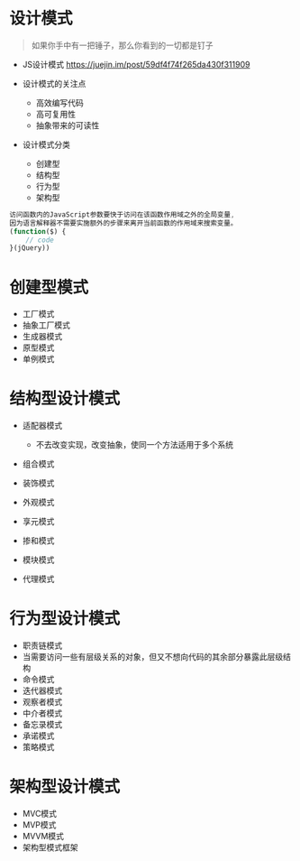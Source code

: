 # 设计模式

> 如果你手中有一把锤子，那么你看到的一切都是钉子

- JS设计模式 <https://juejin.im/post/59df4f74f265da430f311909>

- 设计模式的关注点

  - 高效编写代码
  - 高可复用性
  - 抽象带来的可读性

- 设计模式分类

  - 创建型
  - 结构型
  - 行为型
  - 架构型

```javascript
访问函数内的JavaScript参数要快于访问在该函数作用域之外的全局变量,
因为语言解释器不需要实施额外的步骤来离开当前函数的作用域来搜索变量。
(function($) {
    // code
}(jQuery))
```

# 创建型模式

- 工厂模式
- 抽象工厂模式
- 生成器模式
- 原型模式
- 单例模式

# 结构型设计模式

- 适配器模式

  - 不去改变实现，改变抽象，使同一个方法适用于多个系统

- 组合模式

- 装饰模式

- 外观模式

- 享元模式

- 掺和模式

- 模块模式

- 代理模式

# 行为型设计模式

- 职责链模式
- 当需要访问一些有层级关系的对象，但又不想向代码的其余部分暴露此层级结构
- 命令模式
- 迭代器模式
- 观察者模式
- 中介者模式
- 备忘录模式
- 承诺模式
- 策略模式

# 架构型设计模式

- MVC模式
- MVP模式
- MVVM模式
- 架构型模式框架
